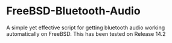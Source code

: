 # FreeBSD-Bluetooth-Audio
A simple yet effective script for getting bluetooth audio working automatically on FreeBSD. This has been tested on Release 14.2
